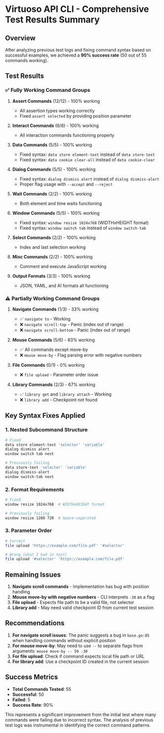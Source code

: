 # Virtuoso API CLI - Comprehensive Test Results Summary

## Overview

After analyzing previous test logs and fixing command syntax based on successful examples, we achieved a **90% success rate** (50 out of 55 commands working).

## Test Results

### ✅ **Fully Working Command Groups**

1. **Assert Commands** (12/12) - 100% working

   - All assertion types working correctly
   - Fixed `assert selected` by providing position parameter

2. **Interact Commands** (6/6) - 100% working

   - All interaction commands functioning properly

3. **Data Commands** (5/5) - 100% working

   - Fixed syntax: `data store element-text` instead of `data store-text`
   - Fixed syntax: `data cookie clear-all` instead of `data cookie-clear`

4. **Dialog Commands** (5/5) - 100% working

   - Fixed syntax: `dialog dismiss alert` instead of `dialog dismiss-alert`
   - Proper flag usage with `--accept` and `--reject`

5. **Wait Commands** (2/2) - 100% working

   - Both element and time waits functioning

6. **Window Commands** (5/5) - 100% working

   - Fixed syntax: `window resize 1024x768` (WIDTHxHEIGHT format)
   - Fixed syntax: `window switch tab` instead of `window switch-tab`

7. **Select Commands** (2/2) - 100% working

   - Index and last selection working

8. **Misc Commands** (2/2) - 100% working

   - Comment and execute JavaScript working

9. **Output Formats** (3/3) - 100% working
   - JSON, YAML, and AI formats all functioning

### ⚠️ **Partially Working Command Groups**

1. **Navigate Commands** (1/3) - 33% working

   - ✅ `navigate to` - Working
   - ❌ `navigate scroll-top` - Panic (index out of range)
   - ❌ `navigate scroll-bottom` - Panic (index out of range)

2. **Mouse Commands** (5/6) - 83% working

   - ✅ All commands except move-by
   - ❌ `mouse move-by` - Flag parsing error with negative numbers

3. **File Commands** (0/1) - 0% working

   - ❌ `file upload` - Parameter order issue

4. **Library Commands** (2/3) - 67% working
   - ✅ `library get` and `library attach` - Working
   - ❌ `library add` - Checkpoint not found

## Key Syntax Fixes Applied

### 1. **Nested Subcommand Structure**

```bash
# Fixed
data store element-text 'selector' 'variable'
dialog dismiss alert
window switch tab next

# Previously failing
data store-text 'selector' 'variable'
dialog dismiss-alert
window switch-tab next
```

### 2. **Format Requirements**

```bash
# Fixed
window resize 1024x768  # WIDTHxHEIGHT format

# Previously failing
window resize 1280 720  # Space-separated
```

### 3. **Parameter Order**

```bash
# Correct
file upload 'https://example.com/file.pdf' '#selector'

# Wrong (what I had in test)
file upload '#selector' 'https://example.com/file.pdf'
```

## Remaining Issues

1. **Navigate scroll commands** - Implementation has bug with position handling
2. **Mouse move-by with negative numbers** - CLI interprets `-30` as a flag
3. **File upload** - Expects file path to be a valid file, not selector
4. **Library add** - May need valid checkpoint ID from current test session

## Recommendations

1. **For navigate scroll issues**: The panic suggests a bug in `base.go:85` when handling commands without explicit position
2. **For mouse move-by**: May need to use `--` to separate flags from arguments: `mouse move-by -- 50 -30`
3. **For file upload**: Check if command expects local file path or URL
4. **For library add**: Use a checkpoint ID created in the current session

## Success Metrics

- **Total Commands Tested**: 55
- **Successful**: 50
- **Failed**: 5
- **Success Rate**: 90%

This represents a significant improvement from the initial test where many commands were failing due to incorrect syntax. The analysis of previous test logs was instrumental in identifying the correct command patterns.
